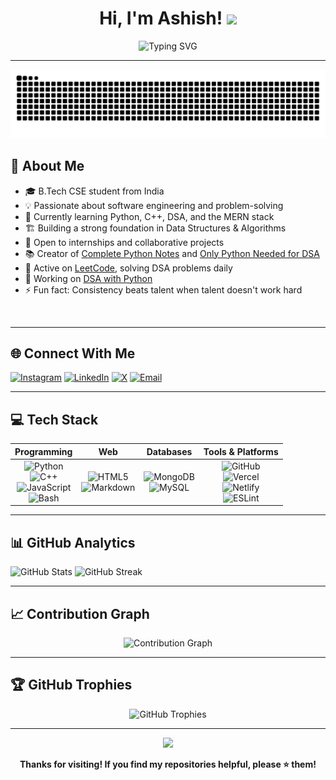<div align="center">

# Hi, I'm Ashish! <img src="https://media.giphy.com/media/hvRJCLFzcasrR4ia7z/giphy.gif" width="28" />

<img src="https://readme-typing-svg.herokuapp.com?font=Fira+Code&weight=500&size=25&pause=1000&color=58A6FF&center=true&vCenter=true&width=600&lines=B.Tech+CSE+Student+%F0%9F%8E%93;Aspiring+Software+Engineer+%F0%9F%92%BB;From+Tier+3+to+MAANG+%F0%9F%9A%80" alt="Typing SVG" />

</div>

---

<img src="https://raw.githubusercontent.com/imstillashish/imstillashish/output/snake.svg" alt="Snake animation" />

## 💫 About Me

- 🎓 B.Tech CSE student from India
- 💡 Passionate about software engineering and problem-solving
- 🌱 Currently learning Python, C++, DSA, and the MERN stack
- 🏗️ Building a strong foundation in Data Structures & Algorithms
- 🤝 Open to internships and collaborative projects
- 📚 Creator of [Complete Python Notes](https://github.com/imstillashish/complete-python-notes) and [Only Python Needed for DSA](https://github.com/imstillashish/Python_for_DSA)
- 🔬 Active on [LeetCode](https://leetcode.com/imstillashish/), solving DSA problems daily
- 🚀 Working on [DSA with Python](https://github.com/imstillashish/dsa-with-python)
- ⚡ Fun fact: Consistency beats talent when talent doesn't work hard

<br clear="both">

---

## 🌐 Connect With Me

<div>

[![Instagram](https://img.shields.io/badge/Instagram-%23E4405F.svg?style=for-the-badge&logo=Instagram&logoColor=white)](https://instagram.com/imstillashish) [![LinkedIn](https://img.shields.io/badge/LinkedIn-%230077B5.svg?style=for-the-badge&logo=linkedin&logoColor=white)](https://linkedin.com/in/imstillashish) [![X](https://img.shields.io/badge/X-black.svg?style=for-the-badge&logo=X&logoColor=white)](https://x.com/imstillashish) [![Email](https://img.shields.io/badge/Email-D14836?style=for-the-badge&logo=gmail&logoColor=white)](mailto:work.imstillashish@gmail.com)

</div>

---

## 💻 Tech Stack

| Programming | Web | Databases | Tools & Platforms |
|:-----------:|:---:|:---------:|:----------------:|
| ![Python](https://img.shields.io/badge/python-3670A0?style=for-the-badge&logo=python&logoColor=ffdd54) <br> ![C++](https://img.shields.io/badge/c++-%2300599C.svg?style=for-the-badge&logo=c%2B%2B&logoColor=white) <br> ![JavaScript](https://img.shields.io/badge/javascript-%23323330.svg?style=for-the-badge&logo=javascript&logoColor=%23F7DF1E) <br> ![Bash](https://img.shields.io/badge/bash_script-%23121011.svg?style=for-the-badge&logo=gnu-bash&logoColor=white) | ![HTML5](https://img.shields.io/badge/html5-%23E34F26.svg?style=for-the-badge&logo=html5&logoColor=white) <br> ![Markdown](https://img.shields.io/badge/markdown-%23000000.svg?style=for-the-badge&logo=markdown&logoColor=white) | ![MongoDB](https://img.shields.io/badge/MongoDB-%234ea94b.svg?style=for-the-badge&logo=mongodb&logoColor=white) <br> ![MySQL](https://img.shields.io/badge/mysql-4479A1.svg?style=for-the-badge&logo=mysql&logoColor=white) | ![GitHub](https://img.shields.io/badge/github-%23121011.svg?style=for-the-badge&logo=github&logoColor=white) <br> ![Vercel](https://img.shields.io/badge/vercel-%23000000.svg?style=for-the-badge&logo=vercel&logoColor=white) <br> ![Netlify](https://img.shields.io/badge/netlify-%23000000.svg?style=for-the-badge&logo=netlify&logoColor=#00C7B7) <br> ![ESLint](https://img.shields.io/badge/ESLint-4B3263?style=for-the-badge&logo=eslint&logoColor=white) |

---

## 📊 GitHub Analytics

<div>
  <img src="https://github-readme-stats.vercel.app/api?username=imstillashish&theme=tokyonight&hide_border=false&include_all_commits=true&count_private=true" alt="GitHub Stats" /> <img src="https://nirzak-streak-stats.vercel.app/?user=imstillashish&theme=tokyonight&hide_border=false" alt="GitHub Streak" />
</div>

---

## 📈 Contribution Graph

<div align="center">
  <img src="https://github-readme-activity-graph.vercel.app/graph?username=imstillashish&theme=tokyo-night&hide_border=false&area=true" alt="Contribution Graph" />
</div>

---

## 🏆 GitHub Trophies

<div align="center">
  <img src="https://github-profile-trophy.vercel.app/?username=imstillashish&theme=tokyonight&no-frame=false&no-bg=false&margin-w=4&row=1" alt="GitHub Trophies" />
</div>

---

<div align="center">

[![](https://visitcount.itsvg.in/api?id=imstillashish&icon=0&color=0)](https://visitcount.itsvg.in)

**Thanks for visiting! If you find my repositories helpful, please ⭐ them!**

</div>